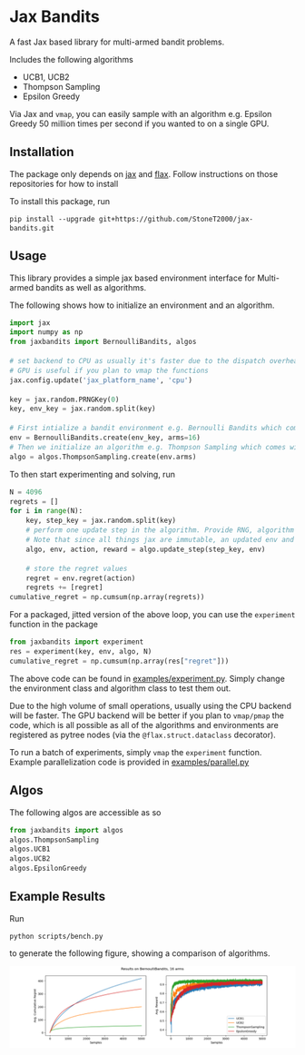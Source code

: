 # Jax Bandits

A fast Jax based library for multi-armed bandit problems.

Includes the following algorithms
- UCB1, UCB2
- Thompson Sampling
- Epsilon Greedy

Via Jax and `vmap`, you can easily sample with an algorithm e.g. Epsilon Greedy 50 million times per second if you wanted to on a single GPU.

## Installation

The package only depends on [jax](https://github.com/google/jax) and [flax](https://github.com/google/flax). Follow instructions on those repositories for how to install

To install this package, run

```
pip install --upgrade git+https://github.com/StoneT2000/jax-bandits.git
```

## Usage

This library provides a simple jax based environment interface for Multi-armed bandits as well as algorithms.

The following shows how to initialize an environment and an algorithm.

```python
import jax
import numpy as np
from jaxbandits import BernoulliBandits, algos

# set backend to CPU as usually it's faster due to the dispatch overhead on the GPU.
# GPU is useful if you plan to vmap the functions
jax.config.update('jax_platform_name', 'cpu')

key = jax.random.PRNGKey(0)
key, env_key = jax.random.split(key)

# First intialize a bandit environment e.g. Bernoulli Bandits which comes with the environment state and functions
env = BernoulliBandits.create(env_key, arms=16)
# Then we initialize an algorithm e.g. Thompson Sampling which comes with the algo state and functions
algo = algos.ThompsonSampling.create(env.arms)
```

To then start experimenting and solving, run

```python
N = 4096
regrets = []
for i in range(N):
    key, step_key = jax.random.split(key)
    # perform one update step in the algorithm. Provide RNG, algorithm state, and the environment. 
    # Note that since all things jax are immutable, an updated env and algo object is returned as well
    algo, env, action, reward = algo.update_step(step_key, env)
    
    # store the regret values
    regret = env.regret(action)
    regrets += [regret]
cumulative_regret = np.cumsum(np.array(regrets))
```

For a packaged, jitted version of the above loop, you can use the `experiment` function in the package

```python
from jaxbandits import experiment
res = experiment(key, env, algo, N)
cumulative_regret = np.cumsum(np.array(res["regret"]))
```

The above code can be found in [examples/experiment.py](https://github.com/StoneT2000/jax-bandits/blob/main/examples/experiment.py). Simply change the environment class and algorithm class to test them out.

Due to the high volume of small operations, usually using the CPU backend will be faster. The GPU backend will be better if you plan to `vmap/pmap` the code, which is all possible as all of the algorithms and environments are registered as pytree nodes (via the `@flax.struct.dataclass` decorator). 

To run a batch of experiments, simply `vmap` the `experiment` function. Example parallelization code is provided in [examples/parallel.py](https://github.com/StoneT2000/jax-bandits/blob/main/examples/parallel.py)

## Algos

The following algos are accessible as so

```python
from jaxbandits import algos
algos.ThompsonSampling
algos.UCB1
algos.UCB2
algos.EpsilonGreedy
```

## Example Results

Run 
```
python scripts/bench.py
```

to generate the following figure, showing a comparison of algorithms.

![](assets/BernoulliBandits_results.png)